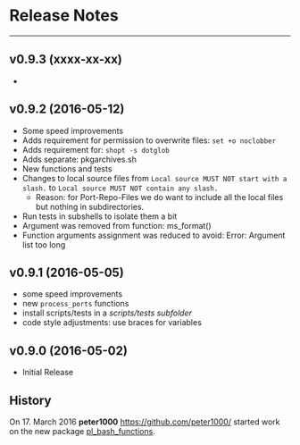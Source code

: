# Release Notes


---


## v0.9.3 (xxxx-xx-xx)

*


## v0.9.2 (2016-05-12)

* Some speed improvements
* Adds requirement for permission to overwrite files: `set +o noclobber`
* Adds requirement for: `shopt -s dotglob`
* Adds separate: pkgarchives.sh
* New functions and tests
* Changes to local source files from `Local source MUST NOT start with a slash.` to `Local source MUST NOT contain any slash.`
    * Reason: for Port-Repo-Files we do want to include all the local files but nothing in subdirectories.
* Run tests in subshells to isolate them a bit
* Argument was removed from function: ms_format()
* Function arguments assignment was reduced to avoid: Error: Argument list too long


## v0.9.1 (2016-05-05)

* some speed improvements
* new `process_ports` functions
* install scripts/tests in a *scripts/tests subfolder*
* code style adjustments: use braces for variables


## v0.9.0 (2016-05-02)

* Initial Release


## History

On 17. March 2016 **peter1000** <https://github.com/peter1000/> started work on the new package
[pl_bash_functions](https://github.com/P-Linux/pl_bash_functions).
